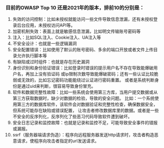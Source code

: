 ### 目前的OWASP Top 10 还是2021年的版本，排前10的分别是：
1. 失效的访问控制：比如未授权就能访问一些文件导致信息泄漏，还有未授权登录后台应用，未授权访问API等。
2. 加密机制失效：表面上就是敏感信息泄漏，比如明文传输账号密码等
3. 注入：比如SQL注入、Cookie注入、UA注入等
4. 不安全设计：也就是一些逻辑漏洞
5. 安全配置错误：比如使用了默认的账号密码、多余的端口开放或者文件上传目录允许执行脚本等
6. 有缺陷或过时组件：也就是存在历史漏洞
7. 身份识别和身份验证错误：比如登录时错误的提示用户名不存在导致能爆破用户名，再加上没有验证码
或ip限制次数导致能爆破密码；还有一些认证比较脆弱或无效的，比如忘记密码功能能绕过认证进行密码重置。
或者是系统判断身份是通过uid来判断，很容易导致身份冒充。
8. 软件和数据完整性故障：比如一些系统会使用第三方库，当用户提交数据或从第三方获取数据时，缺少对数据的检验，导致的安全问题。
比如：一个系统使用第三方的数据库软件，该软件会对数据验证和完整性检查，确保数据安全，但系统可能存在缺陷或错误配置，
让攻击者修改数据库里的数据。或者是一些不安全的反序列化，反序列化了些恶习代码导致软件遭到破坏。
9. 安全日志记录和监控故障：也就是记录和监控不足，可能导致安全事件的错报或漏报。
10. ssrf（服务器端请求伪造）：程序向远程服务器发送http请求时，攻击者构造恶意请求，使程序向攻击者指定的url发送请求。

